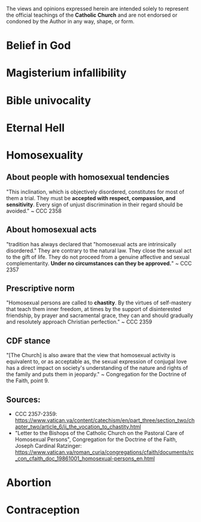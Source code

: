 The views and opinions expressed herein are intended solely to represent the official teachings of the **Catholic Church** and are not endorsed or condoned by the Author in any way, shape, or form.
# Belief in God

# Magisterium infallibility 

# Bible univocality

# Eternal Hell 

# Homosexuality 
## About people with homosexual tendencies
"This inclination, which is objectively disordered, constitutes for most of them a trial. They must be **accepted with respect, compassion, and sensitivity**. Every sign of unjust discrimination in their regard should be avoided." ~ CCC 2358

## About homosexual acts
"tradition has always declared that "homosexual acts are intrinsically disordered." They are contrary to the natural law. They close the sexual act to the gift of life. They do not proceed from a genuine affective and sexual complementarity. **Under no circumstances can they be approved.**" ~ CCC 2357
## Prescriptive norm
"Homosexual persons are called to **chastity**. By the virtues of self-mastery that teach them inner freedom, at times by the support of disinterested friendship, by prayer and sacramental grace, they can and should gradually and resolutely approach Christian perfection." ~ CCC 2359

## CDF stance
"[The Church] is also aware that the view that homosexual activity is equivalent to, or as acceptable as, the sexual expression of conjugal love has a direct impact on society's understanding of the nature and rights of the family and puts them in jeopardy." ~ Congregation for the Doctrine of the Faith, point 9.
## Sources:
- CCC 2357-2359: <https://www.vatican.va/content/catechism/en/part_three/section_two/chapter_two/article_6/ii_the_vocation_to_chastity.html>
- "Letter to the Bishops of the Catholic Church on the Pastoral Care of Homosexual Persons", Congregation for the Doctrine of the Faith, Joseph Cardinal Ratzinger: <https://www.vatican.va/roman_curia/congregations/cfaith/documents/rc_con_cfaith_doc_19861001_homosexual-persons_en.html>

# Abortion

# Contraception
